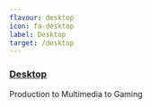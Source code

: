 ```yaml
---
flavour: desktop
icon: fa-desktop
label: Desktop
target: /desktop
---
```


### [Desktop](/desktop)

Production to Multimedia to Gaming
